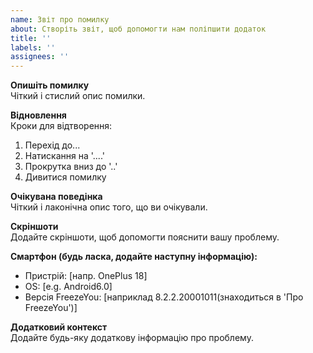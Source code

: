 ```yaml
---
name: Звіт про помилку
about: Створіть звіт, щоб допомогти нам поліпшити додаток
title: ''
labels: ''
assignees: ''
---
```


**Опишіть помилку**  
Чіткий і стислий опис помилки.

**Відновлення**  
Кроки для відтворення:

1. Перехід до... 
2. Натискання на '....' 
3. Прокрутка вниз до '..' 
4. Дивитися помилку

**Очікувана поведінка**  
Чіткий і лаконічна опис того, що ви очікували.

**Скріншоти**  
Додайте скріншоти, щоб допомогти пояснити вашу проблему.

**Смартфон (будь ласка, додайте наступну інформацію):**

- Пристрій: [напр. OnePlus 18]
- OS: [e.g. Android6.0]
- Версія FreezeYou: [наприклад 8.2.2.20001011(знаходиться в 'Про FreezeYou')]

**Додатковий контекст**  
Додайте будь-яку додаткову інформацію про проблему.